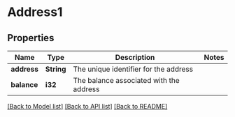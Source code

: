 # Address1

## Properties

Name | Type | Description | Notes
------------ | ------------- | ------------- | -------------
**address** | **String** | The unique identifier for the address | 
**balance** | **i32** | The balance associated with the address | 

[[Back to Model list]](../README.md#documentation-for-models) [[Back to API list]](../README.md#documentation-for-api-endpoints) [[Back to README]](../README.md)


